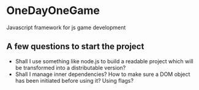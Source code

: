 # OneDayOneGame
Javascript framework for js game development

## A few questions to start the project
- Shall I use something like node.js to build a readable project which will be transformed into a distributable version?
- Shall I manage inner dependencies? How to make sure a DOM object has been initiated before using it? Using flags?
